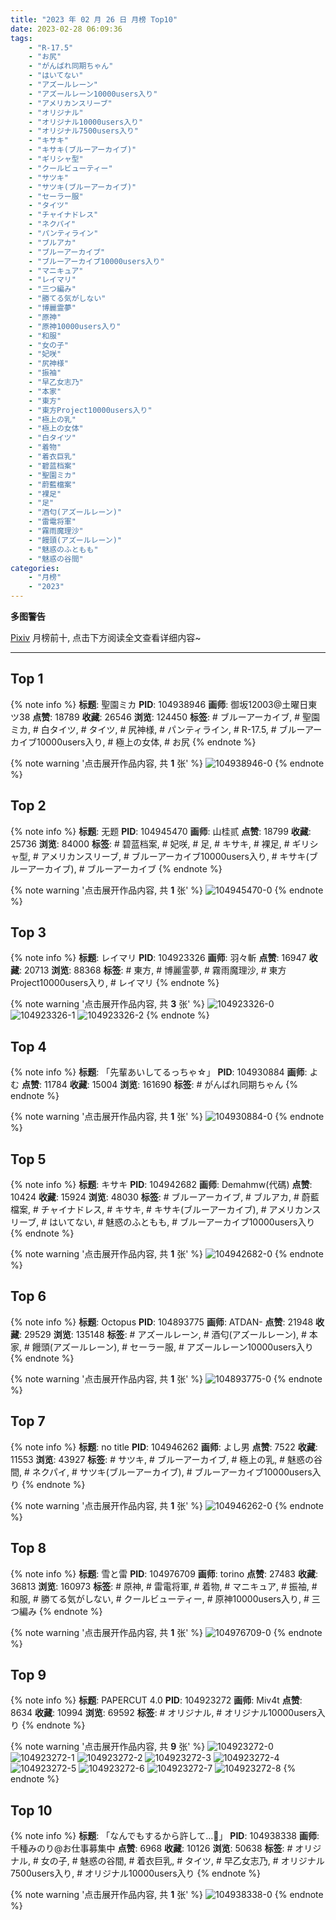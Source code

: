 ```yaml
---
title: "2023 年 02 月 26 日 月榜 Top10"
date: 2023-02-28 06:09:36
tags:
    - "R-17.5"
    - "お尻"
    - "がんばれ同期ちゃん"
    - "はいてない"
    - "アズールレーン"
    - "アズールレーン10000users入り"
    - "アメリカンスリーブ"
    - "オリジナル"
    - "オリジナル10000users入り"
    - "オリジナル7500users入り"
    - "キサキ"
    - "キサキ(ブルーアーカイブ)"
    - "ギリシャ型"
    - "クールビューティー"
    - "サツキ"
    - "サツキ(ブルーアーカイブ)"
    - "セーラー服"
    - "タイツ"
    - "チャイナドレス"
    - "ネクパイ"
    - "パンティライン"
    - "ブルアカ"
    - "ブルーアーカイブ"
    - "ブルーアーカイブ10000users入り"
    - "マニキュア"
    - "レイマリ"
    - "三つ編み"
    - "勝てる気がしない"
    - "博麗霊夢"
    - "原神"
    - "原神10000users入り"
    - "和服"
    - "女の子"
    - "妃咲"
    - "尻神様"
    - "振袖"
    - "早乙女志乃"
    - "本家"
    - "東方"
    - "東方Project10000users入り"
    - "極上の乳"
    - "極上の女体"
    - "白タイツ"
    - "着物"
    - "着衣巨乳"
    - "碧蓝档案"
    - "聖園ミカ"
    - "蔚藍檔案"
    - "裸足"
    - "足"
    - "酒匂(アズールレーン)"
    - "雷電将軍"
    - "霧雨魔理沙"
    - "饅頭(アズールレーン)"
    - "魅惑のふともも"
    - "魅惑の谷間"
categories:
    - "月榜"
    - "2023"
---
```


<i class="fa fa-triangle-exclamation"></i>**多图警告**<i class="fa fa-triangle-exclamation"></i>

[Pixiv](https://www.pixiv.net/) 月榜前十, 点击下方阅读全文查看详细内容~

<!-- more -->

---

## Top 1

{% note info %}
**标题**: 聖園ミカ
**PID**: 104938946 **画师**: 御坂12003@土曜日東ツ38
**点赞**: 18789 **收藏**: 26546 **浏览**: 124450
**标签**: # ブルーアーカイブ, # 聖園ミカ, # 白タイツ, # タイツ, # 尻神様, # パンティライン, # R-17.5, # ブルーアーカイブ10000users入り, # 極上の女体, # お尻
{% endnote %}

{% note warning '点击展开作品内容, 共 **1** 张' %}
![104938946-0](https://i.pixiv.re/img-original/img/2023/01/30/17/47/48/104938946_p0.jpg)
{% endnote %}

## Top 2

{% note info %}
**标题**: 无题
**PID**: 104945470 **画师**: 山桂贰
**点赞**: 18799 **收藏**: 25736 **浏览**: 84000
**标签**: # 碧蓝档案, # 妃咲, # 足, # キサキ, # 裸足, # ギリシャ型, # アメリカンスリーブ, # ブルーアーカイブ10000users入り, # キサキ(ブルーアーカイブ), # ブルーアーカイブ
{% endnote %}

{% note warning '点击展开作品内容, 共 **1** 张' %}
![104945470-0](https://i.pixiv.re/img-original/img/2023/01/30/21/48/13/104945470_p0.jpg)
{% endnote %}

## Top 3

{% note info %}
**标题**: レイマリ
**PID**: 104923326 **画师**: 羽々斬
**点赞**: 16947 **收藏**: 20713 **浏览**: 88368
**标签**: # 東方, # 博麗霊夢, # 霧雨魔理沙, # 東方Project10000users入り, # レイマリ
{% endnote %}

{% note warning '点击展开作品内容, 共 **3** 张' %}
![104923326-0](https://i.pixiv.re/img-original/img/2023/01/30/00/01/44/104923326_p0.png)
![104923326-1](https://i.pixiv.re/img-original/img/2023/01/30/00/01/44/104923326_p1.png)
![104923326-2](https://i.pixiv.re/img-original/img/2023/01/30/00/01/44/104923326_p2.png)
{% endnote %}

## Top 4

{% note info %}
**标题**: 「先輩あいしてるっちゃ☆」
**PID**: 104930884 **画师**: よむ
**点赞**: 11784 **收藏**: 15004 **浏览**: 161690
**标签**: # がんばれ同期ちゃん
{% endnote %}

{% note warning '点击展开作品内容, 共 **1** 张' %}
![104930884-0](https://i.pixiv.re/img-original/img/2023/01/30/08/06/13/104930884_p0.png)
{% endnote %}

## Top 5

{% note info %}
**标题**: キサキ
**PID**: 104942682 **画师**: Demahmw(代碼)
**点赞**: 10424 **收藏**: 15924 **浏览**: 48030
**标签**: # ブルーアーカイブ, # ブルアカ, # 蔚藍檔案, # チャイナドレス, # キサキ, # キサキ(ブルーアーカイブ), # アメリカンスリーブ, # はいてない, # 魅惑のふともも, # ブルーアーカイブ10000users入り
{% endnote %}

{% note warning '点击展开作品内容, 共 **1** 张' %}
![104942682-0](https://i.pixiv.re/img-original/img/2023/01/30/20/17/47/104942682_p0.jpg)
{% endnote %}

## Top 6

{% note info %}
**标题**: Octopus
**PID**: 104893775 **画师**: ATDAN-
**点赞**: 21948 **收藏**: 29529 **浏览**: 135148
**标签**: # アズールレーン, # 酒匂(アズールレーン), # 本家, # 饅頭(アズールレーン), # セーラー服, # アズールレーン10000users入り
{% endnote %}

{% note warning '点击展开作品内容, 共 **1** 张' %}
![104893775-0](https://i.pixiv.re/img-original/img/2023/01/29/01/34/33/104893775_p0.jpg)
{% endnote %}

## Top 7

{% note info %}
**标题**: no title
**PID**: 104946262 **画师**: よし男
**点赞**: 7522 **收藏**: 11553 **浏览**: 43927
**标签**: # サツキ, # ブルーアーカイブ, # 極上の乳, # 魅惑の谷間, # ネクパイ, # サツキ(ブルーアーカイブ), # ブルーアーカイブ10000users入り
{% endnote %}

{% note warning '点击展开作品内容, 共 **1** 张' %}
![104946262-0](https://i.pixiv.re/img-original/img/2023/01/30/22/11/58/104946262_p0.jpg)
{% endnote %}

## Top 8

{% note info %}
**标题**: 雪と雷
**PID**: 104976709 **画师**: torino
**点赞**: 27483 **收藏**: 36813 **浏览**: 160973
**标签**: # 原神, # 雷電将軍, # 着物, # マニキュア, # 振袖, # 和服, # 勝てる気がしない, # クールビューティー, # 原神10000users入り, # 三つ編み
{% endnote %}

{% note warning '点击展开作品内容, 共 **1** 张' %}
![104976709-0](https://i.pixiv.re/img-original/img/2023/02/01/00/00/41/104976709_p0.jpg)
{% endnote %}

## Top 9

{% note info %}
**标题**: PAPERCUT 4.0
**PID**: 104923272 **画师**: Miv4t
**点赞**: 8634 **收藏**: 10994 **浏览**: 69592
**标签**: # オリジナル, # オリジナル10000users入り
{% endnote %}

{% note warning '点击展开作品内容, 共 **9** 张' %}
![104923272-0](https://i.pixiv.re/img-original/img/2023/01/30/00/01/17/104923272_p0.jpg)
![104923272-1](https://i.pixiv.re/img-original/img/2023/01/30/00/01/17/104923272_p1.jpg)
![104923272-2](https://i.pixiv.re/img-original/img/2023/01/30/00/01/17/104923272_p2.jpg)
![104923272-3](https://i.pixiv.re/img-original/img/2023/01/30/00/01/17/104923272_p3.jpg)
![104923272-4](https://i.pixiv.re/img-original/img/2023/01/30/00/01/17/104923272_p4.jpg)
![104923272-5](https://i.pixiv.re/img-original/img/2023/01/30/00/01/17/104923272_p5.jpg)
![104923272-6](https://i.pixiv.re/img-original/img/2023/01/30/00/01/17/104923272_p6.jpg)
![104923272-7](https://i.pixiv.re/img-original/img/2023/01/30/00/01/17/104923272_p7.jpg)
![104923272-8](https://i.pixiv.re/img-original/img/2023/01/30/00/01/17/104923272_p8.jpg)
{% endnote %}

## Top 10

{% note info %}
**标题**: 「なんでもするから許して…🥺」
**PID**: 104938338 **画师**: 千種みのり@お仕事募集中
**点赞**: 6968 **收藏**: 10126 **浏览**: 50638
**标签**: # オリジナル, # 女の子, # 魅惑の谷間, # 着衣巨乳, # タイツ, # 早乙女志乃, # オリジナル7500users入り, # オリジナル10000users入り
{% endnote %}

{% note warning '点击展开作品内容, 共 **1** 张' %}
![104938338-0](https://i.pixiv.re/img-original/img/2023/01/30/17/12/38/104938338_p0.jpg)
{% endnote %}
